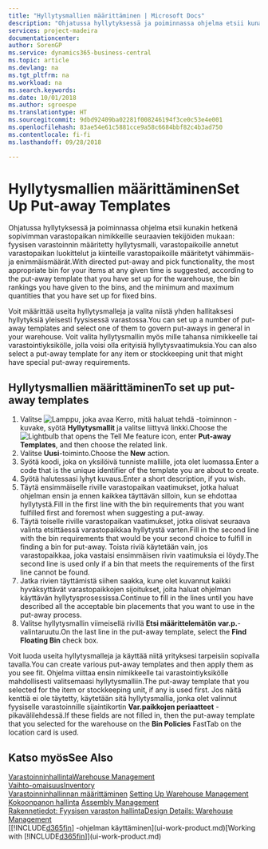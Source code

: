 ```yaml
---
title: "Hyllytysmallien määrittäminen | Microsoft Docs"
description: "Ohjatussa hyllytyksessä ja poiminnassa ohjelma etsii kunakin hetkenä sopivimman varastopaikan nimikkeille seuraavien tekijöiden mukaan: fyysisen varastoinnin määritetty hyllytysmalli, varastopaikoille annetut varastopaikan luokittelut ja kiinteille varastopaikoille määritetyt vähimmäis- ja enimmäismäärät."
services: project-madeira
documentationcenter: 
author: SorenGP
ms.service: dynamics365-business-central
ms.topic: article
ms.devlang: na
ms.tgt_pltfrm: na
ms.workload: na
ms.search.keywords: 
ms.date: 10/01/2018
ms.author: sgroespe
ms.translationtype: HT
ms.sourcegitcommit: 9dbd92409ba02281f008246194f3ce0c53e4e001
ms.openlocfilehash: 83ae54e61c5881cce9a58c6684bbf82c4b3ad750
ms.contentlocale: fi-fi
ms.lasthandoff: 09/28/2018

---
```

# <a name="set-up-put-away-templates"></a><span data-ttu-id="d6141-103">Hyllytysmallien määrittäminen</span><span class="sxs-lookup"><span data-stu-id="d6141-103">Set Up Put-away Templates</span></span>
<span data-ttu-id="d6141-104">Ohjatussa hyllytyksessä ja poiminnassa ohjelma etsii kunakin hetkenä sopivimman varastopaikan nimikkeille seuraavien tekijöiden mukaan: fyysisen varastoinnin määritetty hyllytysmalli, varastopaikoille annetut varastopaikan luokittelut ja kiinteille varastopaikoille määritetyt vähimmäis- ja enimmäismäärät.</span><span class="sxs-lookup"><span data-stu-id="d6141-104">With directed put-away and pick functionality, the most appropriate bin for your items at any given time is suggested, according to the put-away template that you have set up for the warehouse, the bin rankings you have given to the bins, and the minimum and maximum quantities that you have set up for fixed bins.</span></span>  

<span data-ttu-id="d6141-105">Voit määrittää useita hyllytysmalleja ja valita niistä yhden hallitaksesi hyllytyksiä yleisesti fyysisessä varastossa.</span><span class="sxs-lookup"><span data-stu-id="d6141-105">You can set up a number of put-away templates and select one of them to govern put-aways in general in your warehouse.</span></span> <span data-ttu-id="d6141-106">Voit valita hyllytysmallin myös mille tahansa nimikkeelle tai varastointiyksikölle, jolla voisi olla erityisiä hyllytysvaatimuksia.</span><span class="sxs-lookup"><span data-stu-id="d6141-106">You can also select a put-away template for any item or stockkeeping unit that might have special put-away requirements.</span></span>  

## <a name="to-set-up-put-away-templates"></a><span data-ttu-id="d6141-107">Hyllytysmallien määrittäminen</span><span class="sxs-lookup"><span data-stu-id="d6141-107">To set up put-away templates</span></span>  
1.  <span data-ttu-id="d6141-108">Valitse ![Lamppu, joka avaa Kerro, mitä haluat tehdä -toiminnon](media/ui-search/search_small.png "Kerro, mitä haluat tehdä") -kuvake, syötä **Hyllytysmallit** ja valitse liittyvä linkki.</span><span class="sxs-lookup"><span data-stu-id="d6141-108">Choose the ![Lightbulb that opens the Tell Me feature](media/ui-search/search_small.png "Tell me what you want to do") icon, enter **Put-away Templates**, and then choose the related link.</span></span>  
2.  <span data-ttu-id="d6141-109">Valitse **Uusi**-toiminto.</span><span class="sxs-lookup"><span data-stu-id="d6141-109">Choose the **New** action.</span></span>  
3.  <span data-ttu-id="d6141-110">Syötä koodi, joka on yksilöivä tunniste mallille, jota olet luomassa.</span><span class="sxs-lookup"><span data-stu-id="d6141-110">Enter a code that is the unique identifier of the template you are about to create.</span></span>  
4.  <span data-ttu-id="d6141-111">Syötä halutessasi lyhyt kuvaus.</span><span class="sxs-lookup"><span data-stu-id="d6141-111">Enter a short description, if you wish.</span></span>  
5.  <span data-ttu-id="d6141-112">Täytä ensimmäiselle riville varastopaikan vaatimukset, jotka haluat ohjelman ensin ja ennen kaikkea täyttävän silloin, kun se ehdottaa hyllytystä.</span><span class="sxs-lookup"><span data-stu-id="d6141-112">Fill in the first line with the bin requirements that you want fulfilled first and foremost when suggesting a put-away.</span></span>  
6.  <span data-ttu-id="d6141-113">Täytä toiselle riville varastopaikan vaatimukset, jotka olisivat seuraava valinta etsittäessä varastopaikkaa hyllytystä varten.</span><span class="sxs-lookup"><span data-stu-id="d6141-113">Fill in the second line with the bin requirements that would be your second choice to fulfill in finding a bin for put-away.</span></span> <span data-ttu-id="d6141-114">Toista riviä käytetään vain, jos varastopaikkaa, joka vastaisi ensimmäisen rivin vaatimuksia ei löydy.</span><span class="sxs-lookup"><span data-stu-id="d6141-114">The second line is used only if a bin that meets the requirements of the first line cannot be found.</span></span>  
7.  <span data-ttu-id="d6141-115">Jatka rivien täyttämistä siihen saakka, kune olet kuvannut kaikki hyväksyttävät varastopaikkojen sijoitukset, joita haluat ohjelman käyttävän hyllytysprosessissa.</span><span class="sxs-lookup"><span data-stu-id="d6141-115">Continue to fill in the lines until you have described all the acceptable bin placements that you want to use in the put-away process.</span></span>  
8.  <span data-ttu-id="d6141-116">Valitse hyllytysmallin viimeisellä rivillä **Etsi määrittelemätön var.p.**-valintaruutu.</span><span class="sxs-lookup"><span data-stu-id="d6141-116">On the last line in the put-away template, select the **Find Floating Bin** check box.</span></span>  

<span data-ttu-id="d6141-117">Voit luoda useita hyllytysmalleja ja käyttää niitä yrityksesi tarpeisiin sopivalla tavalla.</span><span class="sxs-lookup"><span data-stu-id="d6141-117">You can create various put-away templates and then apply them as you see fit.</span></span> <span data-ttu-id="d6141-118">Ohjelma viittaa ensin nimikkeelle tai varastointiyksikölle mahdollisesti valitsemaasi hyllytysmalliin.</span><span class="sxs-lookup"><span data-stu-id="d6141-118">The put-away template that you selected for the item or stockkeeping unit, if any is used first.</span></span> <span data-ttu-id="d6141-119">Jos näitä kenttiä ei ole täytetty, käytetään sitä hyllytysmallia, jonka olet valinnut fyysiselle varastoinnille sijaintikortin **Var.paikkojen periaatteet** -pikavälilehdessä.</span><span class="sxs-lookup"><span data-stu-id="d6141-119">If these fields are not filled in, then the put-away template that you selected for the warehouse on the **Bin Policies** FastTab on the location card is used.</span></span>  

## <a name="see-also"></a><span data-ttu-id="d6141-120">Katso myös</span><span class="sxs-lookup"><span data-stu-id="d6141-120">See Also</span></span>  
[<span data-ttu-id="d6141-121">Varastoinninhallinta</span><span class="sxs-lookup"><span data-stu-id="d6141-121">Warehouse Management</span></span>](warehouse-manage-warehouse.md)  
[<span data-ttu-id="d6141-122">Vaihto-omaisuus</span><span class="sxs-lookup"><span data-stu-id="d6141-122">Inventory</span></span>](inventory-manage-inventory.md)  
<span data-ttu-id="d6141-123">[Varastoinninhallinnan määrittäminen](warehouse-setup-warehouse.md)   </span><span class="sxs-lookup"><span data-stu-id="d6141-123">[Setting Up Warehouse Management](warehouse-setup-warehouse.md)   </span></span>  
<span data-ttu-id="d6141-124">[Kokoonpanon hallinta](assembly-assemble-items.md)  </span><span class="sxs-lookup"><span data-stu-id="d6141-124">[Assembly Management](assembly-assemble-items.md)  </span></span>  
[<span data-ttu-id="d6141-125">Rakennetiedot: Fyysisen varaston hallinta</span><span class="sxs-lookup"><span data-stu-id="d6141-125">Design Details: Warehouse Management</span></span>](design-details-warehouse-management.md)  
<span data-ttu-id="d6141-126">[[!INCLUDE[d365fin](includes/d365fin_md.md)] -ohjelman käyttäminen](ui-work-product.md)</span><span class="sxs-lookup"><span data-stu-id="d6141-126">[Working with [!INCLUDE[d365fin](includes/d365fin_md.md)]](ui-work-product.md)</span></span>

